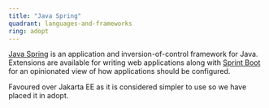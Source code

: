 ```yaml
---
title: "Java Spring"
quadrant: languages-and-frameworks
ring: adopt
---
```


[Java Spring](https://spring.io/projects/spring-framework)
is an application and inversion-of-control framework for Java. Extensions are
available for writing web applications along with
[Sprint Boot](https://spring.io/projects/spring-boot) for an opinionated view
of how applications should be configured.

Favoured over Jakarta EE as it is considered simpler to use so we have
placed it in adopt.
